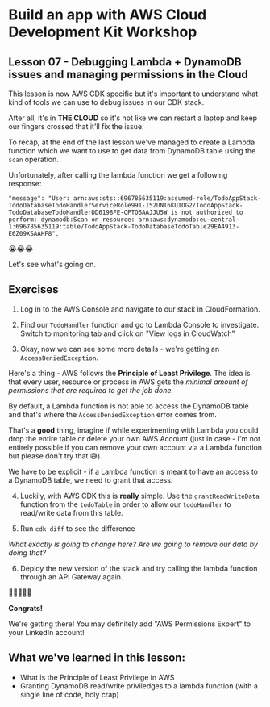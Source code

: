 # Build an app with AWS Cloud Development Kit Workshop

## Lesson 07 - Debugging Lambda + DynamoDB issues and managing permissions in the Cloud

This lesson is now AWS CDK specific but it's important to understand what kind of tools we can use to debug issues in our CDK stack.

After all, it's in **THE CLOUD** so it's not like we can restart a laptop and keep our fingers crossed that it'll fix the issue.

To recap, at the end of the last lesson we've managed to create a Lambda function which we want to use to get data from DynamoDB table using the `scan` operation.

Unfortunately, after calling the lambda function we get a following response:

```
"message": "User: arn:aws:sts::696785635119:assumed-role/TodoAppStack-TodoDatabaseTodoHandlerServiceRole991-152UNT6KUIOG2/TodoAppStack-TodoDatabaseTodoHandlerDD6198FE-CPTO6AAJJU5W is not authorized to perform: dynamodb:Scan on resource: arn:aws:dynamodb:eu-central-1:696785635119:table/TodoAppStack-TodoDatabaseTodoTable29EA4913-E6Z09XSAAHF8",
```

😭😭😭

Let's see what's going on.

## Exercises

1. Log in to the AWS Console and navigate to our stack in CloudFormation.

2. Find our `TodoHandler` function and go to Lambda Console to investigate. Switch to monitoring tab and click on "View logs in CloudWatch"

3. Okay, now we can see some more details - we're getting an `AccessDeniedException`.

Here's a thing - AWS follows the **Principle of Least Privilege**. The idea is that every user, resource or process in AWS gets the _minimal amount of permissions that are required to get the job done_.

By default, a Lambda function is not able to access the DynamoDB table and that's where the `AccessDeniedException` error comes from.

That's a **good** thing, imagine if while experimenting with Lambda you could drop the entire table or delete your own AWS Account (just in case - I'm not entirely possible if you can remove your own account via a Lambda function but please don't try that 😅).

We have to be explicit - if a Lambda function is meant to have an access to a DynamoDB table, we need to grant that access.

4. Luckily, with AWS CDK this is **really** simple. Use the `grantReadWriteData` function from the `todoTable` in order to allow our `todoHandler` to read/write data from this table.

5. Run `cdk diff` to see the difference

_What exactly is going to change here?_
_Are we going to remove our data by doing that?_

6. Deploy the new version of the stack and try calling the lambda function through an API Gateway again.

🎉🎉🎉🎉🎉

**Congrats!**

We're getting there! You may definitely add "AWS Permissions Expert" to your LinkedIn account!

## What we've learned in this lesson:

- What is the Principle of Least Privilege in AWS
- Granting DynamoDB read/write priviledges to a lambda function (with a single line of code, holy crap)
